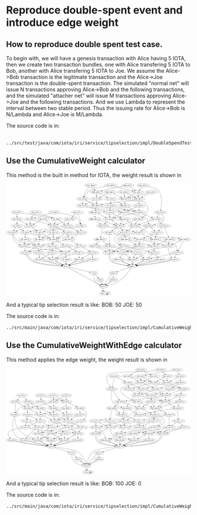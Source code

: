 # Reproduce double-spent event and introduce edge weight  

## How to reproduce double spent test case.
To begin with, we will have a genesis transaction with Alice having 5 IOTA, then we create two transaction bundles, one with Alice transfering 5 IOTA to Bob, another with Alice transfering 5 IOTA to Joe. 
We assume the Alice->Bob transaction is the legitimate transaction and the Alice->Joe transaction is the double-spent transaction. The simulated "normal net" will issue N transactions approving Alice->Bob and the following transactions,
and the simulated "attacher net" will issue M transactions approving Alice->Joe and the following transactions. And we use Lambda to represent the interval between two stable period. Thus the issuing rate for Alice->Bob is N/Lambda and Alice->Joe is M/Lambda.  

The source code is in:

```
 ../src/test/java/com/iota/iri/service/tipselection/impl/DoubleSpendTest.java 
```

## Use the CumulativeWeight calculator 

This method is the built in method for IOTA, the weight result is shown in

![Vertex only](vertex_only.png)

And a typical tip selection result is like:
BOB: 50 JOE: 50


The source code is in:
```
../src/main/java/com/iota/iri/service/tipselection/impl/CumulativeWeightCalculator.java 
```

## Use the CumulativeWeightWithEdge calculator 

This method applies the edge weight, the weight result is shown in

![Unified edge](unified_edge.png)

And a typical tip selection result is like:
BOB: 100 JOE: 0


The source code is in:
```
../src/main/java/com/iota/iri/service/tipselection/impl/CumulativeWeightWithEdgeCalculator.java 
```
